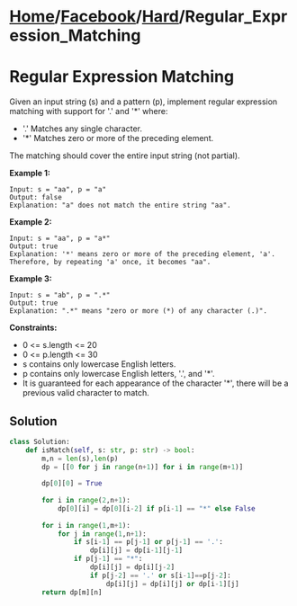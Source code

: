 # [Home](./../..)/[Facebook](./..)/[Hard](./)/Regular_Expression_Matching
<h1>Regular Expression Matching</h1>

<p>
Given an input string (s) and a pattern (p), implement regular expression matching with support for '.' and '*' where: 
</p>

* '.' Matches any single character.
* '*' Matches zero or more of the preceding element.

<p>
The matching should cover the entire input string (not partial).
</p>

<b>Example 1:</b>

    Input: s = "aa", p = "a"
    Output: false
    Explanation: "a" does not match the entire string "aa".
    
<b>Example 2:</b>

    Input: s = "aa", p = "a*"
    Output: true
    Explanation: '*' means zero or more of the preceding element, 'a'. Therefore, by repeating 'a' once, it becomes "aa".

<b>Example 3:</b>

    Input: s = "ab", p = ".*"
    Output: true
    Explanation: ".*" means "zero or more (*) of any character (.)".

<b>Constraints:</b>

- 0 <= s.length <= 20
- 0 <= p.length <= 30
- s contains only lowercase English letters.
- p contains only lowercase English letters, '.', and '*'.
- It is guaranteed for each appearance of the character '*', there will be a previous valid character to match.

<h2>Solution</h2>

```python
class Solution:
    def isMatch(self, s: str, p: str) -> bool:
        m,n = len(s),len(p)
        dp = [[0 for j in range(n+1)] for i in range(m+1)]
        
        dp[0][0] = True
        
        for i in range(2,n+1):
            dp[0][i] = dp[0][i-2] if p[i-1] == "*" else False
        
        for i in range(1,m+1):
            for j in range(1,n+1):
                if s[i-1] == p[j-1] or p[j-1] == '.':
                    dp[i][j] = dp[i-1][j-1]
                if p[j-1] == "*":
                    dp[i][j] = dp[i][j-2]
                    if p[j-2] == '.' or s[i-1]==p[j-2]:
                        dp[i][j] = dp[i][j] or dp[i-1][j]
        return dp[m][n]
```

